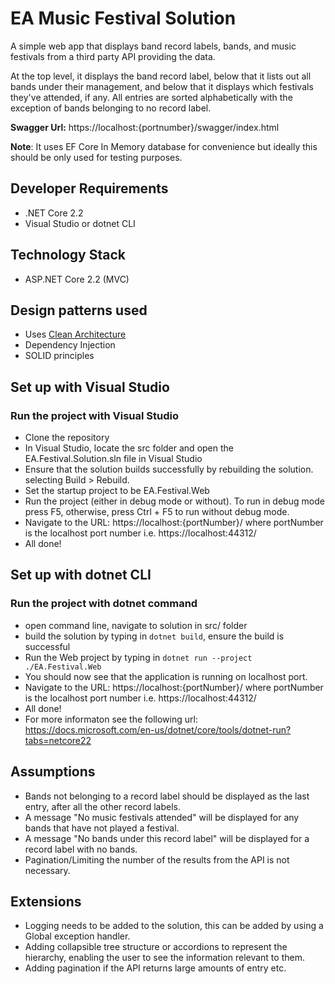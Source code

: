# EA Music Festival Solution

A simple web app that displays band record labels, bands, and music festivals from a third party API providing the data.

At the top level, it displays the band record label, below that it lists out all bands under their management, and below that it displays which festivals they've attended, if any. All entries are sorted alphabetically with the exception of bands belonging to no record label.

**Swagger Url:** https://localhost:{portnumber}/swagger/index.html

**Note**: It uses EF Core In Memory database for convenience but ideally this should be only used for testing purposes. 

## Developer Requirements
- .NET Core 2.2
- Visual Studio or dotnet CLI

## Technology Stack
- ASP.NET Core 2.2 (MVC)

## Design patterns used
- Uses [Clean Architecture](https://blog.cleancoder.com/uncle-bob/2012/08/13/the-clean-architecture.html)
- Dependency Injection
- SOLID principles

## Set up with Visual Studio
### Run the project with Visual Studio
- Clone the repository
- In Visual Studio, locate the src folder and open the EA.Festival.Solution.sln file in Visual Studio
- Ensure that the solution builds successfully by rebuilding the solution. selecting  Build > Rebuild.
- Set the startup project to be EA.Festival.Web 
- Run the project (either in debug mode or without). To run in debug mode press F5, otherwise, press Ctrl + F5 to run without debug mode.
- Navigate to the URL: https://localhost:{portNumber}/ where portNumber is the localhost port number i.e. https://localhost:44312/
- All done!

## Set up with dotnet CLI
### Run the project with dotnet command
- open command line, navigate to solution in src/ folder
- build the solution by typing in ``dotnet build``, ensure the build is successful
- Run the Web project by typing in ``dotnet run --project ./EA.Festival.Web``
- You should now see that the application is running on localhost port.
- Navigate to the URL: https://localhost:{portNumber}/ where portNumber is the localhost port number i.e. https://localhost:44312/
- All done!
- For more informaton see the following url: https://docs.microsoft.com/en-us/dotnet/core/tools/dotnet-run?tabs=netcore22

## Assumptions
- Bands not belonging to a record label should be displayed as the last entry, after all the other record labels.
- A message "No music festivals attended" will be displayed for any bands that have not played a festival.
- A message "No bands under this record label" will be displayed for a record label with no bands.
- Pagination/Limiting the number of the results from the API is not necessary.

## Extensions
- Logging needs to be added to the solution, this can be added by using a Global exception handler.
- Adding collapsible tree structure or accordions to represent the hierarchy, enabling the user to see the information relevant to them.
- Adding pagination if the API returns large amounts of entry etc.
